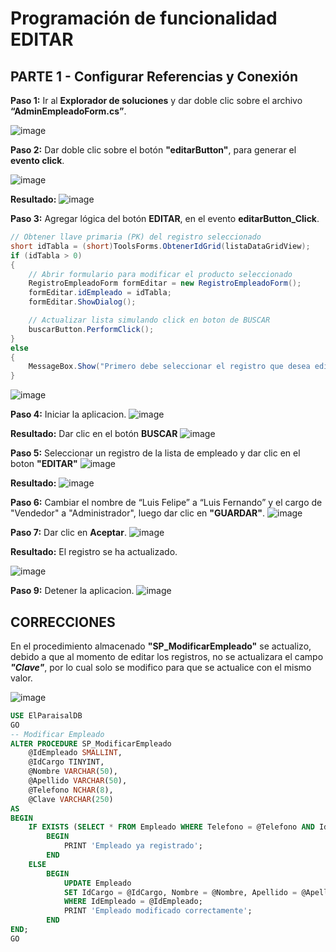 # Programación de funcionalidad EDITAR

## PARTE 1 - Configurar Referencias y Conexión
**Paso 1:** Ir al **Explorador de soluciones** y dar doble clic sobre el archivo **“AdminEmpleadoForm.cs”**. 

![image](https://github.com/user-attachments/assets/2a555a96-267d-481c-856a-91c636083c0c)

**Paso 2:** Dar doble clic sobre el botón **"editarButton"**, para generar el **evento click**. 

![image](https://github.com/user-attachments/assets/a142cd27-2438-4586-9f42-12d206901b37)

**Resultado:**
![image](https://github.com/user-attachments/assets/7cd35332-c620-4091-b50f-2e21b45a3c7a)

**Paso 3:** Agregar lógica del botón **EDITAR**, en el evento **editarButton_Click**.
```csharp
// Obtener llave primaria (PK) del registro seleccionado
short idTabla = (short)ToolsForms.ObtenerIdGrid(listaDataGridView);
if (idTabla > 0)
{
    // Abrir formulario para modificar el producto seleccionado
    RegistroEmpleadoForm formEditar = new RegistroEmpleadoForm();
    formEditar.idEmpleado = idTabla;
    formEditar.ShowDialog();

    // Actualizar lista simulando click en boton de BUSCAR
    buscarButton.PerformClick();
}
else
{
    MessageBox.Show("Primero debe seleccionar el registro que desea editar", "Info", MessageBoxButtons.OK, MessageBoxIcon.Information);
}
```
![image](https://github.com/user-attachments/assets/38f38c83-84f6-498f-9d75-31cf4c9ccbca)

**Paso 4:** Iniciar la aplicacion.
![image](https://github.com/user-attachments/assets/c44bad4d-30e8-452e-bc00-594b96ab4a43)

**Resultado:** Dar clic en el botón **BUSCAR** 
![image](https://github.com/user-attachments/assets/39746863-9010-496e-a215-52e37a82a5aa)

**Paso 5:** Seleccionar un registro de la lista de empleado y dar clic en el boton **"EDITAR"**
![image](https://github.com/user-attachments/assets/5a98216d-c0bb-430f-addc-5a311b93bc66)

**Resultado:**
![image](https://github.com/user-attachments/assets/ce6d3c70-ebec-4029-bcd2-50e800a8424f)

**Paso 6:** Cambiar el nombre de “Luis Felipe” a “Luis Fernando” y el cargo de "Vendedor" a "Administrador", luego dar clic en **"GUARDAR"**.
![image](https://github.com/user-attachments/assets/f082792b-81df-44e6-bca4-a757e6f8b77e)

**Paso 7:** Dar clic en **Aceptar**.
![image](https://github.com/user-attachments/assets/845e2b34-845e-4849-a98e-5c75e331e304)

**Resultado:** El registro se ha actualizado.

![image](https://github.com/user-attachments/assets/3bcd2b2f-0bad-4f82-a513-39c2f33424ad)

**Paso 9:** Detener la aplicacion.
![image](https://github.com/user-attachments/assets/56e319f1-4420-4a3d-9c4f-e72252c891c3)


## CORRECCIONES
En el procedimiento almacenado **"SP_ModificarEmpleado"** se actualizo, debido a que al momento de editar los registros, no se actualizara el campo ***"Clave"***, por lo cual solo se modifico para que se actualice con el mismo valor.

![image](https://github.com/user-attachments/assets/15f55e0b-6f1a-4169-aff8-bc728a2add00)

```sql
USE ElParaisalDB
GO
-- Modificar Empleado
ALTER PROCEDURE SP_ModificarEmpleado
    @IdEmpleado SMALLINT,
    @IdCargo TINYINT,
    @Nombre VARCHAR(50),
    @Apellido VARCHAR(50),
    @Telefono NCHAR(8),
    @Clave VARCHAR(250)
AS
BEGIN
    IF EXISTS (SELECT * FROM Empleado WHERE Telefono = @Telefono AND IdEmpleado != @IdEmpleado)
		BEGIN
			PRINT 'Empleado ya registrado';
		END
    ELSE
		BEGIN
			UPDATE Empleado
			SET IdCargo = @IdCargo, Nombre = @Nombre, Apellido = @Apellido, Telefono = @Telefono, Clave = Clave
			WHERE IdEmpleado = @IdEmpleado;
			PRINT 'Empleado modificado correctamente';
		END
END;
GO
```
